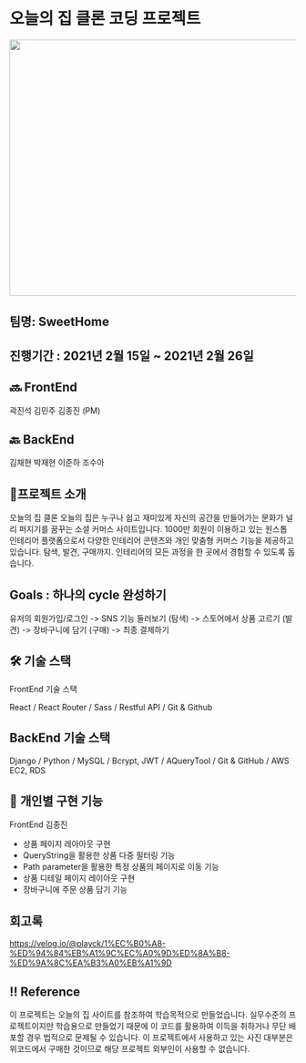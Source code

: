 # 오늘의 집 클론 코딩 프로젝트

<img src="https://media.vlpt.us/images/playck/post/a9d39ef2-4ee4-4582-aafe-862a308a301b/B6C897D1-34C8-4572-A543-33CFE8C2204C_1_105_c.jpeg" width="900px" height="450px"> 

## 팀명: SweetHome
## 진행기간 : 2021년 2월 15일 ~ 2021년 2월 26일

## 🔜 FrontEnd
곽진석
김민주
김종진 (PM)

## 🔙 BackEnd
김채현
박재현
이준하
조수아


## 🌟프로젝트 소개
오늘의 집 클론
오늘의 집은 누구나 쉽고 재미있게 자신의 공간을 만들어가는 문화가 널리 퍼지기를 꿈꾸는 소셜 커머스 사이트입니다. 1000만 회원이 이용하고 있는 원스톱 인테리어 플랫폼으로서 다양한 인테리어 콘텐츠와 개인 맞춤형 커머스 기능을 제공하고 있습니다. 탐색, 발견, 구매까지. 인테리어의 모든 과정을 한 곳에서 경험할 수 있도록 돕습니다.

## Goals : 하나의 cycle 완성하기

유저의 회원가입/로그인 -> SNS 기능 둘러보기 (탐색) -> 스토어에서 상품 고르기 (발견) -> 장바구니에 담기 (구매) -> 최종 결제하기


## 🛠 기술 스택
FrontEnd 기술 스택

React / React Router / Sass / Restful API / Git & Github


## BackEnd 기술 스택

Django / Python / MySQL / Bcrypt, JWT / AQueryTool / Git & GitHub / AWS EC2, RDS


## 🌈 개인별 구현 기능

FrontEnd 
김종진

- 상품 페이지 레아아웃 구현
- QueryString을 활용한 상품 다중 필터링 기능
- Path parameter을 활용한 특정 상품의 페이지로 이동 기능
- 상품 디테일 페이지 레이아웃 구현
- 장바구니에 주문 상품 담기 기능

## 회고록

https://velog.io/@playck/1%EC%B0%A8-%ED%94%84%EB%A1%9C%EC%A0%9D%ED%8A%B8-%ED%9A%8C%EA%B3%A0%EB%A1%9D

## ‼️ Reference
이 프로젝트는 오늘의 집 사이트를 참조하여 학습목적으로 만들었습니다.
실무수준의 프로젝트이지만 학습용으로 만들었기 때문에 이 코드를 활용하여 이득을 취하거나 무단 배포할 경우 법적으로 문제될 수 있습니다.
이 프로젝트에서 사용하고 있는 사진 대부분은 위코드에서 구매한 것이므로 해당 프로젝트 외부인이 사용할 수 없습니다.

